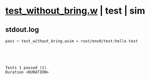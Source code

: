 # [test_without_bring.w](../../../../examples/tests/valid/test_without_bring.w) | test | sim

## stdout.log
```log
pass ─ test_without_bring.wsim » root/env0/test:hello test
 




Tests 1 passed (1) 
Duration <DURATION>

```

